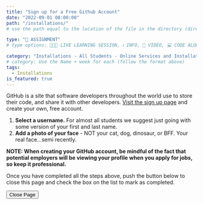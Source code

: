 ```yaml
---
title: "Sign up for a Free Github Account"
date: "2022-09-01 08:00:00"
path: "/installations/"
# use the path equal to the location of the file in the directory (directory structure)

type: "📝 ASSIGNMENT"
# type options: 👩🏽‍🏫 LIVE LEARNING SESSION, ℹ️ INFO, 🎥 VIDEO, 💻 CODE ALONG, 🥼LAB, ↩️ REVIEW/NOTES, 👥 GROUP LEARNING, 👷🏼‍♂️ GROUP PROJECT, 🧠 ASSESSMENT, 📝 ASSIGNMENT

category: "Installations - All Students - Online Services and Installations"
# category: Use the Name + week for each (follow the format above)
tags:
  - Installations
is_featured: true
---
```


GitHub is a site that software developers throughout the world use to store their code, and share it with other developers. [Visit the sign up page](https://github.com/join) and create your own, free account.

1. **Select a username.** For almost all students we suggest just going with some version of your first and last name.
1. **Add a photo of your face** - NOT your cat, dog, dinosaur, or BFF. Your real face...semi recently.

**NOTE: When creating your GitHub account, be mindful of the fact that potential employers will be viewing your profile when you apply for jobs, so keep it professional.**

Once you have completed all the steps above, push the button below to close this page and check the box on the list to mark as completed.

<button class="report m-1 p-3 btn-lg btn-outline-warning btn" onclick="window.close()">Close Page</button>
